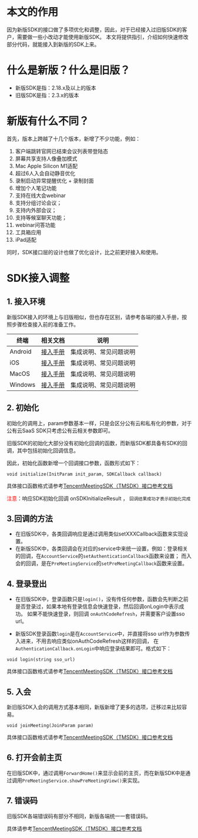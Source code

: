 # 本文的作用
因为新版SDK的接口做了多项优化和调整，因此，对于已经接入过旧版SDK的客户，需要做一些小改动才能使用新版SDK。
本文将提供指引，介绍如何快速修改部分代码，就能接入到新版的SDK上来。

# 什么是新版？什么是旧版？
- 新版SDK是指：2.18.x及以上的版本
- 旧版SDK是指：2.3.x的版本

# 新版有什么不同？
首先，版本上跨越了十几个版本，新增了不少功能，例如：
1. 客户端跳转官网已结束会议列表带登陆态
2. 屏幕共享支持人像叠加模式
3. Mac Apple Silicon M1适配
4. 超过6人入会自动静音优化
5. 录制启动异常提醒优化 + 录制封面
6. 增加个人笔记功能
7. 支持在线大会webinar
8. 支持分组讨论会议；
9. 支持内外部会议；
10. 支持等候室聊天功能；
11. webinar问答功能
12. 工具箱应用
13. iPad适配

同时，SDK接口层的设计也做了优化设计，比之前更好接入和使用。


# SDK接入调整

## 1. 接入环境
新版SDK接入的环境上与旧版相似，但也存在区别，请参考各端的接入手册，按照步骤检查接入前的准备工作。

| 终端 | 相关文档 | 说明 |
|--- |--- |--- |
| Android | [接入手册](../Android/Android接入手册.md) | 集成说明、常见问题说明 |
| iOS | [接入手册](../iOS/iOS接入手册.md) | 集成说明、常见问题说明 |
| MacOS | [接入手册](../MacOS/MacOS接入手册.md) | 集成说明、常见问题说明 |
| Windows | [接入手册](../Windows/Windows接入手册.md) | 集成说明、常见问题说明 |

## 2. 初始化
初始化的调用上，param参数基本一样，只是会区分公有云和私有化的参数，对于公有云SaaS SDK只考虑公有云相关参数即可。

旧版SDK的初始化大部分没有初始化回调的函数，而新版SDK都具备有SDK的回调，其中包括初始化回调信息。

因此，初始化函数新增一个回调接口参数，函数形式如下：
```
void initialize(InitParam init_param, SDKCallback callback)
```
具体接口函数格式请参考[TencentMeetingSDK（TMSDK）接口参考文档](../Common/TencentMeetingSDK（TMSDK）接口参考文档.md)

<font color="red">注意</font>：响应SDK初始化回调 onSDKInitializeResult ， `回调结果成功才表示初始化完成`

## 3.回调的方法
- 在旧版SDK中，各类回调响应是通过调用类似setXXXCallback函数来实现设置。
- 在新版SDK中，各类回调会在对应的service中来统一设置，例如：登录相关的回调，在`AccountService`的`setAuthenticationCallback`函数来设置；
而入会的回调，是在`PreMeetingService`的`setPreMeetingCallback`函数来设置。

## 4. 登录登出
- 在旧版SDK中，登录函数只是`login()`，没有传任何参数，函数会先判断之前是否登录过，如果本地有登录信息会快速登录，然后回调onLogin中表示成功。
如果不能快速登录，则回调 `onAuthCodeRefresh`，并需要客户设置sso url。

- 新版SDK登录函数`login`是在`AccountService`中，并直接将sso url作为参数传入进来，不用去响应类似onAuthCodeRefresh这样的回调， 
在`AuthenticationCallback.onLogin`中响应登录结果即可。格式如下：

```
void login(string sso_url)
```
具体接口函数格式请参考[TencentMeetingSDK（TMSDK）接口参考文档](../Common/TencentMeetingSDK（TMSDK）接口参考文档.md)

## 5. 入会
新旧版SDK入会的调用方式基本相同，新版新增了更多的选项，迁移过来比较容易。
```
void joinMeeting(JoinParam param)
```
具体接口函数格式请参考[TencentMeetingSDK（TMSDK）接口参考文档](../Common/TencentMeetingSDK（TMSDK）接口参考文档.md)

## 6. 打开会前主页

在旧版SDK中，通过调用`ForwardHome()`来显示会前的主页，而在新版SDK中是通过调用`PreMeetingService.showPreMeetingView()`来实现。


## 7. 错误码
旧版SDK各端错误码有部分不相同，新版各端统一一套错误码。

具体请参考[TencentMeetingSDK（TMSDK）接口参考文档](../Common/TencentMeetingSDK（TMSDK）接口参考文档.md)